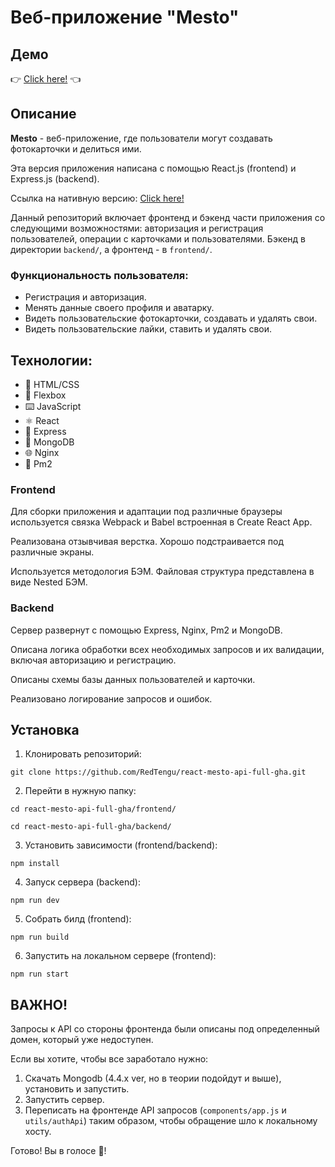 # Веб-приложение "Mesto"

## Демо

👉 [Click here!](https://redtengu.github.io/react-mesto-auth) 👈

## Описание

**Mesto** - веб-приложение, где пользователи могут создавать фотокарточки и делиться ими.

Эта версия приложения написана с помощью React.js (frontend) и Express.js (backend).

Ссылка на нативную версию: [Click here!](https://github.com/RedTengu/mesto)

Данный репозиторий включает фронтенд и бэкенд части приложения со следующими возможностями: авторизация и регистрация пользователей, операции с карточками и пользователями. Бэкенд в директории `backend/`, а фронтенд - в `frontend/`.

### Функциональность пользователя:
- Регистрация и авторизация.
- Менять данные своего профиля и аватарку.
- Видеть пользовательские фотокарточки, создавать и удалять свои.
- Видеть пользовательские лайки, ставить и удалять свои.

## Технологии:
* 🌌 HTML/CSS
* 💪 Flexbox
* ⌨️ JavaScript
* ⚛ React
* 🚄 Express
* 🍃 MongoDB
* 🌐 Nginx
* 🔌 Pm2

### Frontend
Для сборки приложения и адаптации под различные браузеры используется связка Webpack и Babel встроенная в Create React App.

Реализована отзывчивая верстка. Хорошо подстраивается под различные экраны.

Используется методология БЭМ. Файловая структура представлена в виде Nested БЭМ. 

### Backend

Сервер развернут с помощью Express, Nginx, Pm2 и MongoDB. 

Описана логика обработки всех необходимых запросов и их валидации, включая авторизацию и регистрацию.

Описаны схемы базы данных пользователей и карточки.

Реализовано логирование запросов и ошибок. 

## Установка
1. Клонировать репозиторий:

````
git clone https://github.com/RedTengu/react-mesto-api-full-gha.git
````

2. Перейти в нужную папку:

````
cd react-mesto-api-full-gha/frontend/
````

````
cd react-mesto-api-full-gha/backend/
````   

3. Установить зависимости (frontend/backend):

````
npm install
````

4. Запуск сервера (backend):

````
npm run dev
````
    
5. Собрать билд (frontend):

````
npm run build
````
    
6. Запустить на локальном сервере (frontend):

````
npm run start
````

## ВАЖНО!
Запросы к API со стороны фронтенда были описаны под определенный домен, который уже недоступен. 

Если вы хотите, чтобы все заработало нужно:

1. Скачать Mongodb (4.4.x ver, но в теории подойдут и выше), установить и запустить.
2. Запустить сервер.
3. Переписать на фронтенде API запросов (`components/app.js` и `utils/authApi`) таким образом, чтобы обращение шло к локальному хосту.

Готово! Вы в голосе 🚨! 
